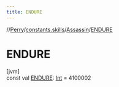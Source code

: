 ```yaml
---
title: ENDURE
---
```

//[Perry](../../../index.html)/[constants.skills](../index.html)/[Assassin](index.html)/[ENDURE](-e-n-d-u-r-e.html)



# ENDURE



[jvm]\
const val [ENDURE](-e-n-d-u-r-e.html): [Int](https://kotlinlang.org/api/latest/jvm/stdlib/kotlin/-int/index.html) = 4100002




